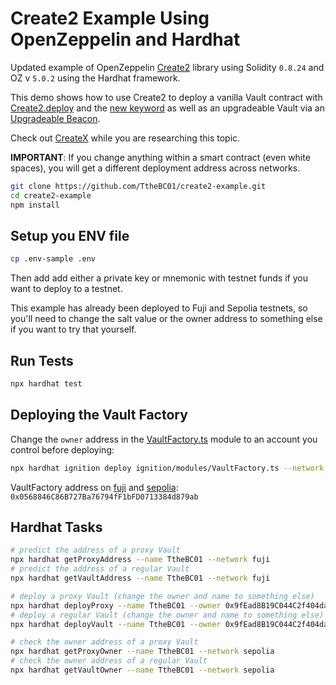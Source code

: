 # Create2 Example Using OpenZeppelin and Hardhat

Updated example of OpenZeppelin [Create2](https://github.com/OpenZeppelin/openzeppelin-contracts/blob/master/contracts/utils/Create2.sol) 
library using Solidity `0.8.24` and OZ v `5.0.2` using the Hardhat framework. 

This demo shows how to use Create2 to deploy a vanilla Vault contract with [Create2.deploy](/contracts/VaultFactory.sol#L32) and the [new keyword](/contracts/VaultFactory.sol#L45) as well as an upgradeable Vault via an [Upgradeable Beacon](/contracts/VaultFactory.sol#L56).

Check out [CreateX](https://createx.rocks/) while you are researching this topic.

**IMPORTANT**: 
If you change anything within a smart contract (even white spaces), you will get a different deployment address across networks. 

```sh
git clone https://github.com/TtheBC01/create2-example.git
cd create2-example
npm install
```

## Setup you ENV file

```sh
cp .env-sample .env
```

Then add add either a private key or mnemonic with testnet funds if you want to deploy to a testnet.

This example has already been deployed to Fuji and Sepolia testnets, so you'll need to change the salt value or the owner address to something else if you want
to try that yourself. 

## Run Tests

```sh
npx hardhat test
```

## Deploying the Vault Factory

Change the `owner` address in the [VaultFactory.ts](/ignition/modules/VaultFactory.ts#L5) module to an account you control before deploying:

```sh
npx hardhat ignition deploy ignition/modules/VaultFactory.ts --network sepolia --strategy create2
```

VaultFactory address on [fuji](https://testnet.snowtrace.io/address/0x0568846C86B727Ba76794fF1bFD0713384d879ab) and [sepolia](https://sepolia.etherscan.io/address/0x0568846C86B727Ba76794fF1bFD0713384d879ab): `0x0568846C86B727Ba76794fF1bFD0713384d879ab`

## Hardhat Tasks

```sh
# predict the address of a proxy Vault
npx hardhat getProxyAddress --name TtheBC01 --network fuji
# predict the address of a regular Vault
npx hardhat getVaultAddress --name TtheBC01 --network fuji

# deploy a proxy Vault (change the owner and name to something else)
npx hardhat deployProxy --name TtheBC01 --owner 0x9fEad8B19C044C2f404dac38B925Ea16ADaa2954 --network fuji
# deploy a regular Vault (change the owner and name to something else)
npx hardhat deployVault --name TtheBC01 --owner 0x9fEad8B19C044C2f404dac38B925Ea16ADaa2954 --network fuji

# check the owner address of a proxy Vault
npx hardhat getProxyOwner --name TtheBC01 --network sepolia
# check the owner address of a regular Vault
npx hardhat getVaultOwner --name TtheBC01 --network sepolia
```
